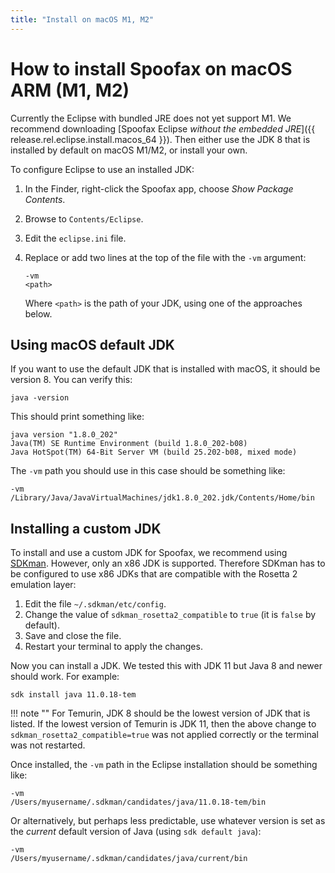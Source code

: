 ```yaml
---
title: "Install on macOS M1, M2"
---
```

# How to install Spoofax on macOS ARM (M1, M2)
Currently the Eclipse with bundled JRE does not yet support M1.  We recommend downloading [Spoofax Eclipse _without the embedded JRE_]({{ release.rel.eclipse.install.macos_64 }}).  Then either use the JDK 8 that is installed by default on macOS M1/M2, or install your own.

To configure Eclipse to use an installed JDK:

1.  In the Finder, right-click the Spoofax app, choose _Show Package Contents_.
2.  Browse to `Contents/Eclipse`.
3.  Edit the `eclipse.ini` file.
4.  Replace or add two lines at the top of the file with the `-vm` argument:

    ```
    -vm
    <path>
    ```

    Where `<path>` is the path of your JDK, using one of the approaches below.


## Using macOS default JDK
If you want to use the default JDK that is installed with macOS, it should be version 8.  You can verify this:

```shell
java -version
```

This should print something like:

```
java version "1.8.0_202"
Java(TM) SE Runtime Environment (build 1.8.0_202-b08)
Java HotSpot(TM) 64-Bit Server VM (build 25.202-b08, mixed mode)
```

The `-vm` path you should use in this case should be something like:

```
-vm
/Library/Java/JavaVirtualMachines/jdk1.8.0_202.jdk/Contents/Home/bin
```


## Installing a custom JDK
To install and use a custom JDK for Spoofax, we recommend using [SDKman](https://sdkman.io/).  However, only an x86 JDK is supported.  Therefore SDKman has to be configured to use x86 JDKs that are compatible with the Rosetta 2 emulation layer:

1.  Edit the file `~/.sdkman/etc/config`.
2.  Change the value of `sdkman_rosetta2_compatible` to `true` (it is `false` by default).
3.  Save and close the file.
4.  Restart your terminal to apply the changes.

Now you can install a JDK.  We tested this with JDK 11 but Java 8 and newer should work.  For example:

```shell
sdk install java 11.0.18-tem
```

!!! note ""
    For Temurin, JDK 8 should be the lowest version of JDK that is listed.  If the lowest version of Temurin is JDK 11, then the above change to `sdkman_rosetta2_compatible=true` was not applied correctly or the terminal was not restarted.

Once installed, the `-vm` path in the Eclipse installation should be something like:

```
-vm
/Users/myusername/.sdkman/candidates/java/11.0.18-tem/bin
```

Or alternatively, but perhaps less predictable, use whatever version is set as the _current_ default version of Java (using `sdk default java`):

```
-vm
/Users/myusername/.sdkman/candidates/java/current/bin
```




